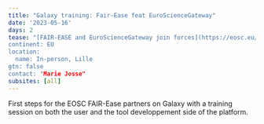 ```yaml
---
title: "Galaxy training: Fair-Ease feat EuroScienceGateway"
date: '2023-05-16'
days: 2
tease: "[FAIR-EASE and EuroScienceGateway join forces](https://eosc.eu/news/stronger-together-fair-ease-and-eurosciencegateway-join-forces).
continent: EU
location:
  name: In-person, Lille
gtn: false
contact: "Marie Josse"
subsites: [all]
---
```


First steps for the EOSC FAIR-Ease partners on Galaxy with a training session on both the user and the tool developpement side of the platform.
